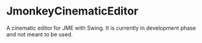 # JmonkeyCinematicEditor
A cinematic editor for JME with Swing.
It is currently in development phase and not meant to be used.
